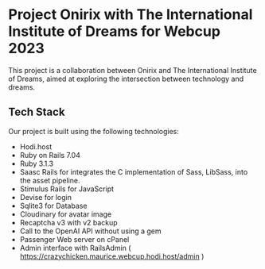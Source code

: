 

# Project Onirix with The International Institute of Dreams for Webcup 2023

This project is a collaboration between Onirix and The International Institute of Dreams, aimed at exploring the intersection between technology and dreams.

## Tech Stack

Our project is built using the following technologies:
- Hodi.host
- Ruby on Rails 7.04
- Ruby 3.1.3
- Saasc Rails for integrates the C implementation of Sass, LibSass, into the asset pipeline.
- Stimulus Rails for JavaScript
- Devise for login
- Sqlite3 for Database
- Cloudinary for avatar image
- Recaptcha v3 with v2 backup
- Call to the OpenAI API without using a gem
- Passenger Web server on cPanel
- Admin interface with RailsAdmin ( https://crazychicken.maurice.webcup.hodi.host/admin )


